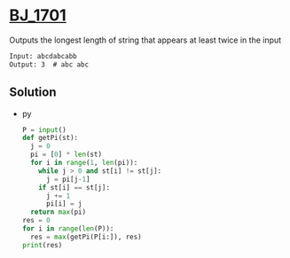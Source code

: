 # [BJ_1701](https://acmicpc.net/problem/1701)

Outputs the longest length of string that appears at least twice in the input

```txt
Input: abcdabcabb
Output: 3  # abc abc
```

## Solution

* py

  ```py
  P = input()
  def getPi(st):
    j = 0
    pi = [0] * len(st)
    for i in range(1, len(pi)):
      while j > 0 and st[i] != st[j]:
        j = pi[j-1]
      if st[i] == st[j]:
        j += 1
        pi[i] = j
    return max(pi)
  res = 0
  for i in range(len(P)):
    res = max(getPi(P[i:]), res)
  print(res)
  ```
